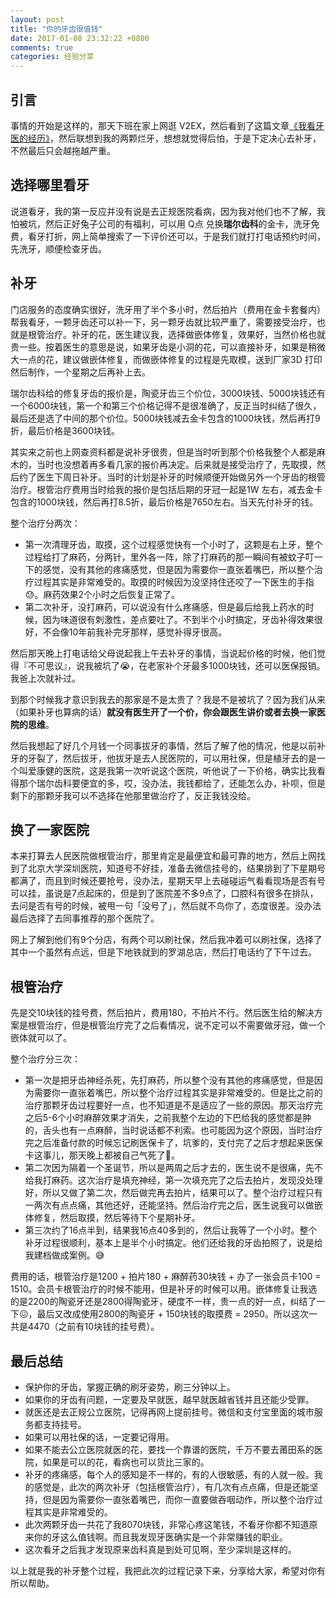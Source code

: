 ```yaml
---
layout: post
title: "你的牙齿很值钱"
date: 2017-01-08 23:32:22 +0800
comments: true
categories: 经验分享
---
```

## 引言

事情的开始是这样的，那天下班在家上网逛 V2EX，然后看到了这篇文章[《我看牙医的经历》](https://www.v2ex.com/t/323517)，然后联想到我的两颗烂牙，想想就觉得后怕，于是下定决心去补牙，不然最后只会越拖越严重。

<!--more-->

## 选择哪里看牙

说道看牙，我的第一反应并没有说是去正规医院看病，因为我对他们也不了解，我怕被坑，然后正好兔子公司的有福利，可以用 Q点 兑换**瑞尔齿科**的金卡，洗牙免费，看牙打折，网上简单搜索了一下评价还可以，于是我们就打打电话预约时间，先洗牙，顺便检查牙齿。

## 补牙

门店服务的态度确实很好，洗牙用了半个多小时，然后拍片（费用在金卡套餐内）帮我看牙，一颗牙齿还可以补一下，另一颗牙齿就比较严重了，需要接受治疗，也就是根管治疗。补牙的花，医生建议我，选择做嵌体修复，效果好，当然价格也就贵一些。按着医生的意思是说，如果牙齿是小洞的花，可以直接补牙，如果是稍微大一点的花，建议做嵌体修复，而做嵌体修复的过程是先取模，送到厂家3D 打印然后制作，一个星期之后再补上去。

瑞尔齿科给的修复牙齿的报价是，陶瓷牙齿三个价位，3000块钱、5000块钱还有一个6000块钱，第一个和第三个价格记得不是很准确了，反正当时纠结了很久，最后还是选了中间的那个价位。5000块钱减去金卡包含的1000块钱，然后再打9折，最后价格是3600块钱。

其实来之前也上网查资料都是说补牙很贵，但是当时听到那个价格我整个人都是麻木的，当时也没想着再多看几家的报价再决定。后来就是接受治疗了，先取摸，然后约了医生下周日补牙。当时的计划是补牙的时候顺便开始做另外一个牙齿的根管治疗。根管治疗费用当时给我的报价是包括后期的牙冠一起是1W 左右，减去金卡包含的1000块钱，然后再打8.5折，最后价格是7650左右。当天先付补牙的钱。

整个治疗分两次：

- 第一次清理牙齿，取摸，这个过程感觉快有一个小时了，这颗是右上牙，整个过程给打了麻药，分两针，里外各一阵，除了打麻药的那一瞬间有被蚊子叮一下的感觉，没有其他的疼痛感觉，但是因为需要你一直张着嘴巴，所以整个治疗过程其实是非常难受的。取摸的时候因为没坚持住还咬了一下医生的手指😓。麻药效果2个小时之后恢复正常了。
- 第二次补牙，没打麻药，可以说没有什么疼痛感，但是最后给我上药水的时候，因为味道很有刺激性，差点要吐了。不到半个小时搞定，牙齿补得效果很好，不会像10年前我补完牙那样，感觉补得牙很高。

然后那天晚上打电话给父母说起我上午去补牙的事情，当说起价格的时候，他们觉得『不可思议』，说我被坑了😭，在老家补个牙最多1000块钱，还可以医保报销。我爸上次就补过。

到那个时候我才意识到我去的那家是不是太贵了？我是不是被坑了？因为我们从来（如果补牙也算病的话）**就没有医生开了一个价，你会跟医生讲价或者去换一家医院的思维**。

然后我想起了好几个月钱一个同事拔牙的事情，然后了解了他的情况，他是以前补牙的牙裂了，然后拔牙，他拔牙是去人民医院的，可以用社保，但是植牙去的是一个叫爱康健的医院，这是我第一次听说这个医院，听他说了一下价格，确实比我看得那个瑞尔齿科要便宜的多，哎，没办法，我钱都给了，还能怎么办，补呗，但是剩下的那颗牙我可以不选择在他那里做治疗了，反正我钱没给。

## 换了一家医院

本来打算去人民医院做根管治疗，那里肯定是最便宜和最可靠的地方，然后上网找到了北京大学深圳医院，知道号不好挂，准备去微信挂号的，结果排到了下星期号都满了，而且到时候还要抢号，没办法，星期天早上去碰碰运气看看现场是否有号可以挂，虽说是7点起床的，但是到了医院差不多9点了，口腔科有很多在排队，去问是否有号的时候，被甩一句「没号了」，然后就不鸟你了，态度很差。没办法最后选择了去同事推荐的那个医院了。

网上了解到他们有9个分店，有两个可以刷社保，然后我冲着可以刷社保，选择了其中一个虽然有点远，但是下地铁就到的罗湖总店，然后打电话约了下午过去。

## 根管治疗

先是交10块钱的挂号费，然后拍片，费用180，不拍片不行。然后医生给的解决方案是根管治疗，但是根管治疗完了之后看情况，说不定可以不需要做牙冠，做一个嵌体就可以了。

整个治疗分三次：

- 第一次是把牙齿神经杀死，先打麻药，所以整个没有其他的疼痛感觉，但是因为需要你一直张着嘴巴，所以整个治疗过程其实是非常难受的。但是比之前的治疗那颗牙齿过程要好一点，也不知道是不是适应了一些的原因。那天治疗完之后5-6个小时麻醉效果才消失，之前我整个左边的下巴给我的感觉都是肿的，舌头也有一点麻醉，当时说话都不利索。也可能因为这个原因，当时治疗完之后准备付款的时候忘记刷医保卡了，坑爹的，支付完了之后才想起来医保卡这事儿，那天晚上都被自己气死了😤。
- 第二次因为隔着一个圣诞节，所以是两周之后才去的，医生说不是很痛，先不给我打麻药。这次治疗是填充神经，第一次填充完了之后去拍片，发现没处理好，所以又做了第二次，然后做完再去拍片，结果可以了。整个治疗过程只有一两次有点点痛，其他还好，还能坚持。然后治疗完之后，医生说我可以做嵌体修复，然后取摸，然后等待下个星期补牙。
- 第三次约了16点半到，结果我16点40多到的，然后让我等了一个小时。整个补牙过程很顺利，基本上是半个小时搞定。他们还给我的牙齿拍照了，说是给我建档做成案例。😅

费用的话，根管治疗是1200 + 拍片180 + 麻醉药30块钱 + 办了一张会员卡100 = 1510。会员卡根管治疗的时候不能用，但是补牙的时候可以用。嵌体修复让我选的是2200的陶瓷牙还是2800得陶瓷牙，硬度不一样，贵一点的好一点，纠结了一下😖，最后又改成使用2800的陶瓷牙 + 150块钱的取摸费 = 2950。所以这次一共是4470（之前有10块钱的挂号费）。

## 最后总结

- 保护你的牙齿，掌握正确的刷牙姿势，刷三分钟以上。
- 如果你的牙齿有问题，一定要及早就医，越早就医越省钱并且还能少受罪。
- 就医还是去正规公立医院，记得再网上提前挂号。微信和支付宝里面的城市服务都支持挂号。
- 如果可以用社保的话，一定要记得用。
- 如果不能去公立医院就医的花，要找一个靠谱的医院，千万不要去莆田系的医院，如果是可以的花，看病也可以货比三家的。
- 补牙的疼痛感，每个人的感知是不一样的，有的人很敏感，有的人就一般。我的感觉是，此次的两次补牙（包括根管治疗），有几次有点点痛，但是还能坚持，但是因为需要你一直张着嘴巴，而你一直要做吞咽动作，所以整个治疗过程其实是非常难受的。
- 此次两颗牙齿一共花了我8070块钱，非常心疼这笔钱，不看牙你都不知道原来你的牙这么值钱啊。而且我发现牙医确实是一个非常赚钱的职业。
- 这次看牙之后我才发现原来齿科真是到处可见啊，至少深圳是这样的。

以上就是我的补牙整个过程，我把此次的过程记录下来，分享给大家，希望对你有所以帮助。






